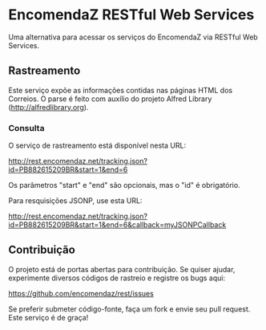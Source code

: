 EncomendaZ RESTful Web Services
=============================

Uma alternativa para acessar os serviços do EncomendaZ via RESTful Web Services.

Rastreamento
------------

Este serviço expõe as informações contidas nas páginas HTML dos Correios. O parse é feito com auxílio do projeto Alfred Library (http://alfredlibrary.org).  

### Consulta

O serviço de rastreamento está disponível nesta URL:

http://rest.encomendaz.net/tracking.json?id=PB882615209BR&start=1&end=6

Os parâmetros "start" e "end" são opcionais, mas o "id" é obrigatório.

Para resquisições JSONP, use esta URL:

http://rest.encomendaz.net/tracking.json?id=PB882615209BR&start=1&end=6&callback=myJSONPCallback

Contribuição
--------------

O projeto está de portas abertas para contribuição. Se quiser ajudar, experimente diversos códigos de rastreio e registre os bugs aqui:

https://github.com/encomendaz/rest/issues

Se preferir submeter código-fonte, faça um fork e envie seu pull request. Este serviço é de graça!